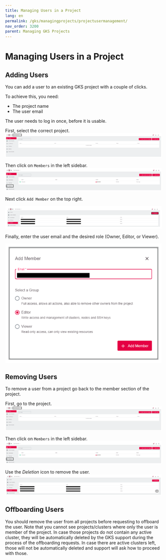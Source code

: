 ```yaml
---
title: Managing Users in a Project
lang: en
permalink: /gks/managingprojects/projectusermanagement/
nav_order: 3200
parent: Managing GKS Projects
---
```

# Managing Users in a Project

## Adding Users

You can add a user to an existing GKS project with a couple of clicks.

To achieve this, you need:

* The project name
* The user email

The user needs to log in once, before it is usable.

First, select the correct project.
![Get the Project](../images/MP01_User.png)

Then click on `Members` in the left sidebar.
![Member](../images/MP02_User.png)

Next click `Add Member` on the top right.

![Add New member](../images/MP03_User.png)

Finally, enter the user email and the desired role (Owner, Editor, or Viewer).

![Add Member Role](../images/MP04_User.png)

## Removing Users

To remove a user from a project go back to the member section of the project.

First, go to the project.
![Get the Project](../images/MP01_User.png)

Then click on `Members` in the left sidebar.
![Member](../images/MP02_User.png)

Use the *Deletion* icon to remove the user.
![RemoveMember](../images/MP05_User.png)

## Offboarding Users

You should remove the user from all projects before requesting to offboard the user.
Note that you cannot see projects/clusters where only the user is member of the project. In case those projects do not contain any active cluster, they will be automatically deleted by the GKS support during the process of the offboarding requests. In case there are active clusters left, those will not be automatically deleted and support will ask how to proceed with those.
